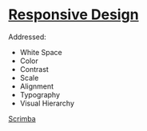 # [Responsive Design](https://frontendella.github.io/Responsive-Design---UI/)

Addressed: 

- White Space
- Color 
- Contrast 
- Scale
- Alignment
- Typography
- Visual Hierarchy

[Scrimba](https://scrimba.com/learn/designbootcamp)
